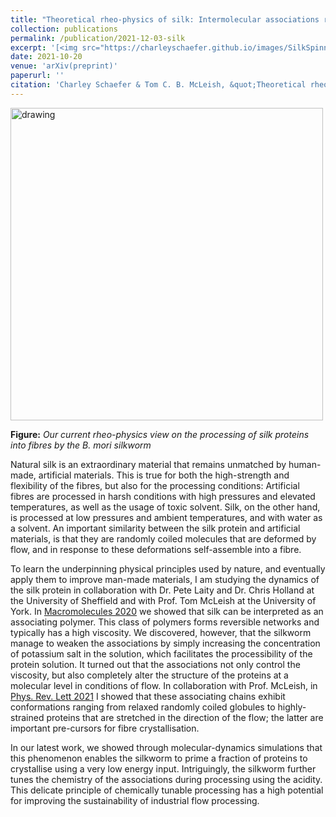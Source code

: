 ```yaml
---
title: "Theoretical rheo-physics of silk: Intermolecular associations reduce the critical specific work for flow-induced crystallisation"
collection: publications
permalink: /publication/2021-12-03-silk
excerpt: '[<img src="https://charleyschaefer.github.io/images/SilkSpinning.png" alt="drawing" width="500"/>](https://arxiv.org/) <br/>  Theoretical rheo-physics of silk: Intermolecular associations reduce the critical specific work for flow-induced crystallisation'
date: 2021-10-20
venue: 'arXiv(preprint)'
paperurl: ''
citation: 'Charley Schaefer & Tom C. B. McLeish, &quot;Theoretical rheo-physics of silk: Intermolecular associations reduce the critical specific work for flow-induced crystallisation.&quot; <i>arXiv.</i>.  (2021)'
---
```



<img src="https://charleyschaefer.github.io/images/SilkSpinning.png" alt="drawing" width="500"/>

<b>Figure:</b> <i>Our current rheo-physics view on the processing of silk proteins into fibres by the B. mori silkworm </i>

Natural silk is an extraordinary material that remains unmatched by human-made, artificial materials.
This is true for both the high-strength and flexibility of the fibres, but also for the processing conditions:
Artificial fibres are processed in harsh conditions with high pressures and elevated temperatures, as well as the usage of toxic solvent.
Silk, on the other hand, is processed at low pressures and ambient temperatures, and with water as a solvent.
An important similarity between the silk protein and artificial materials, is that they are randomly coiled molecules that are deformed by flow, and in response to these deformations self-assemble into a fibre.

To learn the underpinning physical principles used by nature, and eventually apply them to improve man-made materials, I am studying the dynamics of the silk protein in collaboration with Dr. Pete Laity and Dr. Chris Holland 
at the University of Sheffield and with Prof. Tom McLeish at the University of York.
In  [Macromolecules 2020](https://pubs.acs.org/doi/abs/10.1021/acs.macromol.9b02630) we showed that silk can be interpreted as an associating polymer.
This class of polymers forms reversible networks and typically has a high viscosity. 
We discovered, however, that the silkworm manage to weaken the associations by simply increasing the concentration of potassium salt in the solution, which facilitates the processibility of the protein solution.
It turned out that the associations not only control the viscosity, but also completely alter the structure of the proteins at a molecular level in conditions of flow.
In collaboration with Prof. McLeish, in [Phys. Rev. Lett 2021](https://journals.aps.org/prl/abstract/10.1103/PhysRevLett.126.057801) I showed that these associating chains exhibit conformations ranging from relaxed randomly coiled globules to highly-strained proteins that are stretched in the direction of the flow; the latter are important pre-cursors for fibre crystallisation.

In our latest work, we showed  through molecular-dynamics  simulations that this phenomenon enables the silkworm to prime a fraction of proteins to crystallise using a very low energy input.
Intriguingly, the silkworm further tunes the chemistry of the associations during processing using the acidity.
This delicate principle of chemically tunable processing has a high potential for improving the sustainability of industrial flow processing. 







